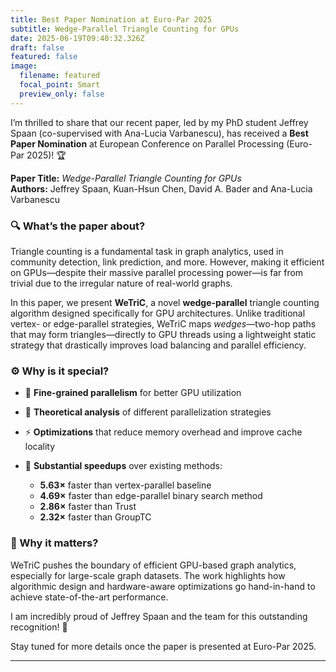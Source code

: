 ```yaml
---
title: Best Paper Nomination at Euro-Par 2025
subtitle: Wedge-Parallel Triangle Counting for GPUs
date: 2025-06-19T09:40:32.326Z
draft: false
featured: false
image:
  filename: featured
  focal_point: Smart
  preview_only: false
---
```

I’m thrilled to share that our recent paper, led by my PhD student Jeffrey Spaan (co-supervised with Ana-Lucia Varbanescu), has received a **Best Paper Nomination** at European Conference on Parallel Processing (Euro-Par 2025)! 🏆

**Paper Title:** *Wedge-Parallel Triangle Counting for GPUs*\
**Authors:**  Jeffrey Spaan, Kuan-Hsun Chen, David A. Bader and Ana-Lucia Varbanescu

### 🔍 What’s the paper about?

Triangle counting is a fundamental task in graph analytics, used in community detection, link prediction, and more. However, making it efficient on GPUs—despite their massive parallel processing power—is far from trivial due to the irregular nature of real-world graphs.

In this paper, we present **WeTriC**, a novel **wedge-parallel** triangle counting algorithm designed specifically for GPU architectures. Unlike traditional vertex- or edge-parallel strategies, WeTriC maps *wedges*—two-hop paths that may form triangles—directly to GPU threads using a lightweight static strategy that drastically improves load balancing and parallel efficiency.

### ⚙️ Why is it special?

* 📌 **Fine-grained parallelism** for better GPU utilization
* 🧠 **Theoretical analysis** of different parallelization strategies
* ⚡ **Optimizations** that reduce memory overhead and improve cache locality
* 🚀 **Substantial speedups** over existing methods:

  * **5.63×** faster than vertex-parallel baseline
  * **4.69×** faster than edge-parallel binary search method
  * **2.86×** faster than Trust
  * **2.32×** faster than GroupTC

### 🏅 Why it matters?

WeTriC pushes the boundary of efficient GPU-based graph analytics, especially for large-scale graph datasets. The work highlights how algorithmic design and hardware-aware optimizations go hand-in-hand to achieve state-of-the-art performance.

I am incredibly proud of Jeffrey Spaan and the team for this outstanding recognition! 🎉

Stay tuned for more details once the paper is presented at Euro-Par 2025.

- - -
